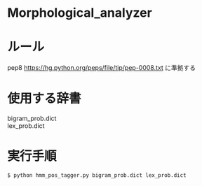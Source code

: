 # Morphological_analyzer

# ルール
pep8 https://hg.python.org/peps/file/tip/pep-0008.txt に準拠する

# 使用する辞書
bigram_prob.dict  
lex_prob.dict

# 実行手順
`$ python hmm_pos_tagger.py bigram_prob.dict lex_prob.dict`
